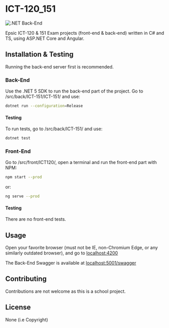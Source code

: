 # ICT-120_151

![.NET Back-End](https://github.com/laurentksh/ICT-120_151/workflows/.NET/badge.svg?branch=master)

Epsic ICT-120 &amp; 151 Exam projects (front-end &amp; back-end) written in C# and TS, using ASP.NET Core and Angular.


## Installation & Testing

Running the back-end server first is recommended.

### Back-End
Use the .NET 5 SDK to run the back-end part of the project.
Go to /src/back/ICT-151/ICT-151/ and use:

```bash
dotnet run --configuration=Release
```

#### Testing

To run tests, go to /src/back/ICT-151/ and use:

```bash
dotnet test
```


### Front-End

Go to /src/front/ICT120/, open a terminal and run the front-end part with NPM:

```bash
npm start --prod
```

or:

```bash
ng serve --prod
```

#### Testing

There are no front-end tests.

## Usage

Open your favorite browser (must not be IE, non-Chromium Edge, or any similarly outdated browser),
and go to [localhost:4200](http://localhost:4200/)

The Back-End Swagger is available at [localhost:5001/swagger](https://localhost:5001/swagger/index.html)

## Contributing
Contributions are not welcome as this is a school project.

## License
None (i.e Copyright)
